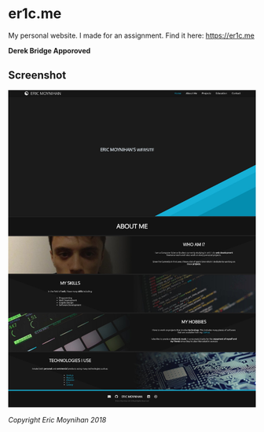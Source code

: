# er1c.me

My personal website. I made for an assignment. Find it here: https://er1c.me

**Derek Bridge Apporoved**

## Screenshot
![](scr/screenshot.jpg?raw=true)

*Copyright Eric Moynihan 2018*
